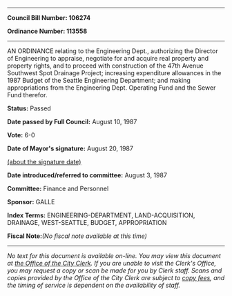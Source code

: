 

********

**Council Bill Number: 106274**
   
**Ordinance Number: 113558**
********

 AN ORDINANCE relating to the Engineering Dept., authorizing the Director of Engineering to appraise, negotiate for and acquire real property and property rights, and to proceed with construction of the 47th Avenue Southwest Spot Drainage Project; increasing expenditure allowances in the 1987 Budget of the Seattle Engineering Department; and making appropriations from the Engineering Dept. Operating Fund and the Sewer Fund therefor.

**Status:** Passed
   
**Date passed by Full Council:** August 10, 1987
   
**Vote:** 6-0
   
**Date of Mayor's signature:** August 20, 1987
   
[(about the signature date)](/~public/approvaldate.htm)
   
   
   
**Date introduced/referred to committee:** August 3, 1987
   
**Committee:** Finance and Personnel
   
**Sponsor:** GALLE
   
   
**Index Terms:** ENGINEERING-DEPARTMENT, LAND-ACQUISITION, DRAINAGE, WEST-SEATTLE, BUDGET, APPROPRIATION

**Fiscal Note:**_(No fiscal note available at this time)_
********

_No text for this document is available on-line. You may view this document at [the Office of the City Clerk](http://www.seattle.gov/leg/clerk/contactUs.htm). If you are unable to visit the Clerk's Office, you may request a copy or scan be made for you by Clerk staff. Scans and copies provided by the Office of the City Clerk are subject to [copy fees](http://clerk.seattle.gov/~public/clerkfees.htm), and the timing of service is dependent on the availability of staff._

